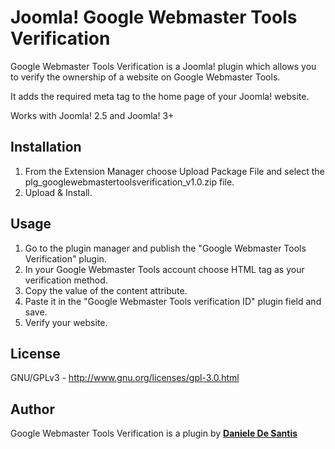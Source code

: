 # Joomla! Google Webmaster Tools Verification
Google Webmaster Tools Verification is a Joomla! plugin which allows you to verify the ownership of a website on Google Webmaster Tools.

It adds the required meta tag to the home page of your Joomla! website.

Works with Joomla! 2.5 and Joomla! 3+

## Installation
1. From the Extension Manager choose Upload Package File and select the plg_googlewebmastertoolsverification_v1.0.zip file.
2. Upload & Install.

## Usage
1. Go to the plugin manager and publish the "Google Webmaster Tools Verification" plugin.
2. In your Google Webmaster Tools account choose HTML tag as your verification method.
3. Copy the value of the content attribute.
4. Paste it in the "Google Webmaster Tools verification ID" plugin field and save.
5. Verify your website.

## License
GNU/GPLv3 - http://www.gnu.org/licenses/gpl-3.0.html

## Author
Google Webmaster Tools Verification is a plugin by <a href="http://www.danieledesantis.net" title="Plugin developed by Daniele De Santis" target="_blank"><strong>Daniele De Santis</strong></a>
